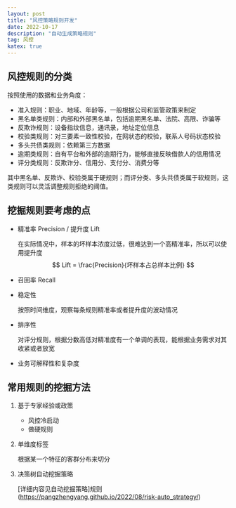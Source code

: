 ```yaml
---
layout: post
title: "风控策略规则开发"
date: 2022-10-17
description: "自动生成策略规则"
tag: 风控
katex: true
---
```


## 风控规则的分类

按照使用的数据和业务角度：

- 准入规则：职业、地域、年龄等，一般根据公司和监管政策来制定
- 黑名单类规则：内部和外部黑名单，包括逾期黑名单、法院、高限、诈骗等
- 反欺诈规则：设备指纹信息，通讯录，地址定位信息
- 校验类规则：对三要素一致性校验，在网状态的校验，联系人号码状态校验
- 多头共债类规则：依赖第三方数据
- 逾期类规则：自有平台和外部的逾期行为，能够直接反映借款人的信用情况
- 评分类规则：反欺诈分、信用分、支付分、消费分等

其中黑名单、反欺诈、校验类属于硬规则；而评分类、多头共债类属于软规则，这类规则可以灵活调整规则拒绝的阈值。

## 挖掘规则要考虑的点

- 精准率 Precision / 提升度 Lift

  在实际情况中，样本的坏样本浓度过低，很难达到一个高精准率，所以可以使用提升度
  $$
  Lift = \frac{Precision}{坏样本占总样本比例}
  $$

- 召回率 Recall

- 稳定性

  按照时间维度，观察每条规则精准率或者提升度的波动情况

- 排序性

  对评分规则，根据分数高低对精准度有一个单调的表现，能根据业务需求对其收紧或者放宽

- 业务可解释性和复杂度

## 常用规则的挖掘方法

1. 基于专家经验或政策

   - 风控冷启动
   - 做硬规则

2. 单维度标签

   根据某一个特征的客群分布来切分

3. 决策树自动挖掘策略

   [详细内容见自动挖掘策略]规则(https://pangzhengyang.github.io/2022/08/risk-auto_strategy/)